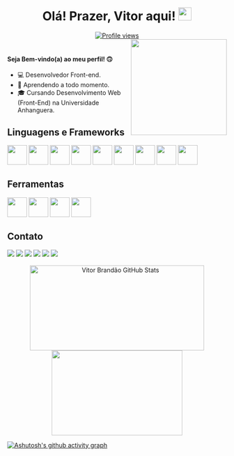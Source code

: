 <h1 align="center">Olá! Prazer, Vitor aqui! <a href="#"><img src="https://raw.githubusercontent.com/kaueMarques/kaueMarques/master/hi.gif" height="30px"></a></h1>
<div align="center"> <a href="#"><img src="https://komarev.com/ghpvc/?username=vitorhfbrandao&style=plastic&abbreviated=true&color=c4834a" alt="Profile views"/></div></a>
<a href="#"><img align="right" height="220em" src="https://github.com/vitorhfbrandao/trabalho-faculdade/assets/86865137/80fec2aa-bffe-455f-a717-7192017ce107"/></a> </br>
<h4>Seja Bem-vindo(a) ao meu perfil! 🙃</h4>

- 💻 Desenvolvedor Front-end.
- 🔭 Aprendendo a todo momento.
- 🎓 Cursando Desenvolvimento Web (Front-End) na Universidade Anhanguera.

## Linguagens e Frameworks
<div style="display: inline-block">
<a href="#"><img height="45" src="https://cdn.jsdelivr.net/gh/devicons/devicon/icons/html5/html5-plain-wordmark.svg"/></a>
<a href="#"><img height="45" src="https://cdn.jsdelivr.net/gh/devicons/devicon/icons/css3/css3-plain-wordmark.svg"/></a>
<a href="#"><img height="45" src="https://cdn.jsdelivr.net/gh/devicons/devicon/icons/javascript/javascript-original.svg"/></a>
<a href="#"><img height="45" src="https://cdn.jsdelivr.net/gh/devicons/devicon/icons/wordpress/wordpress-original.svg"/></a>
<a href="#"><img height="45" src="https://cdn.jsdelivr.net/gh/devicons/devicon/icons/jquery/jquery-plain-wordmark.svg"/></a>
<a href="#"><img height="45" src="https://cdn.jsdelivr.net/gh/devicons/devicon/icons/bootstrap/bootstrap-plain.svg"/></a>
<a href="#"><img height="45" src="https://cdn.jsdelivr.net/gh/devicons/devicon/icons/typescript/typescript-original.svg"/></a>
<a href="#"><img height="45" src="https://cdn.jsdelivr.net/gh/devicons/devicon/icons/react/react-original.svg"/></a>
<a href="#"><img height="45" src="https://cdn.jsdelivr.net/gh/devicons/devicon/icons/npm/npm-original-wordmark.svg"/></a>
</div></br>

## Ferramentas
<div style="display: inline-block">
<a href="#"><img height="45" src="https://cdn.jsdelivr.net/gh/devicons/devicon/icons/git/git-plain.svg"/></a>
<a href="#"><img height="45" src="https://cdn.jsdelivr.net/gh/devicons/devicon/icons/figma/figma-original.svg"/></a>
<a href="#"><img height="45" src="https://cdn.jsdelivr.net/gh/devicons/devicon/icons/xd/xd-line.svg"/></a>
<a href="#"><img height="45" src="https://cdn.jsdelivr.net/gh/devicons/devicon/icons/visualstudio/visualstudio-plain.svg"/></a>
</div></br>

## Contato
<div> 
<a href="https://www.facebook.com/vitorhfbrandao" target="_blank" rel="noopener noreferrer"><img src="https://img.shields.io/badge/-Facebook-%234267B2?style=for-the-badge&logo=facebook&logoColor=white" target="_blank" rel="noopener noreferrer"></a>
  <a href="https://www.instagram.com/brandao_vtrhg" target="_blank" rel="noopener noreferrer"><img src="https://img.shields.io/badge/-Instagram-%23E4405F?style=for-the-badge&logo=instagram&logoColor=white" target="_blank" rel="noopener noreferrer"></a>
  <a href="https://steamcommunity.com/id/oadoficial" target="_blank" rel="noopener noreferrer"><img src="https://img.shields.io/badge/-Steam-%23000000?style=for-the-badge&logo=steam&logoColor=white" target="_blank" rel="noopener noreferrer"></a>
  <a href = "mailto:vitorhfbrandao@gmail.com"><img src="https://img.shields.io/badge/-Gmail-%23c71610?style=for-the-badge&logo=gmail&logoColor=white" target="_blank" rel="noopener noreferrer"></a>
  <a href="https://www.linkedin.com/in/vitorhfbrandao" target="_blank" rel="noopener noreferrer"><img src="https://img.shields.io/badge/-LinkedIn-%230077B5?style=for-the-badge&logo=linkedin&logoColor=white" target="_blank" rel="noopener noreferrer"></a>
  <a href = "https://api.whatsapp.com/send?phone=5521972215701&text=Ol%C3%A1,%20Vitor!%20Vi%20o%20seu%20GitHub%20e%20me%20interessei%20pelo%20seu%20trabalho!" target="_blank" rel="noopener noreferrer"><img src="https://img.shields.io/badge/WhatsApp-25D366?style=for-the-badge&logo=whatsapp&logoColor=white" target="_blank" rel="noopener noreferrer"></a>
 </div></br>

<div display=flex align=center>  
<a href="#"><img width="400px" height="195px" src="https://github-readme-stats.vercel.app/api?username=vitorhfbrandao&show_icons=true&count_private=true&hide_border=true&title_color=c4834a&icon_color=c4834a&text_color=c9d1d9&bg_color=0d1117" alt="Vitor Brandão GitHub Stats"/></a>
<a href="#"><img width="300px" height="195px" padding="20px" src="https://github-readme-stats.vercel.app/api/top-langs/?username=vitorhfbrandao&layout=compact&hide_border=true&title_color=c4834a&text_color=c4834a&bg_color=0d1117"/>              
</div></a>

[![Ashutosh's github activity graph](https://github-readme-activity-graph.vercel.app/graph?username=vitorhfbrandao&bg_color=0d1117&color=c4834a&line=c4834a&point=FFFFFF&area_color=c4834a&area=true&hide_border=true)](#)
